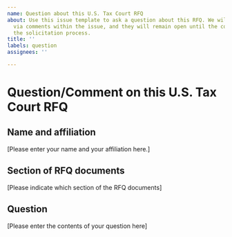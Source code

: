 ```yaml
---
name: Question about this U.S. Tax Court RFQ
about: Use this issue template to ask a question about this RFQ. We will answer questions
  via comments within the issue, and they will remain open until the conclusion of
  the solicitation process.
title: ''
labels: question
assignees: ''

---
```


# Question/Comment on this U.S. Tax Court RFQ

## Name and affiliation

[Please enter your name and your affiliation here.]

## Section of RFQ documents

[Please indicate which section of the RFQ documents]

## Question

[Please enter the contents of your question here]
